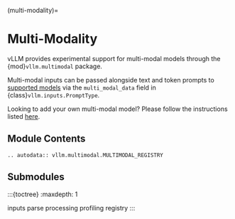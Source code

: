 (multi-modality)=

# Multi-Modality

vLLM provides experimental support for multi-modal models through the {mod}`vllm.multimodal` package.

Multi-modal inputs can be passed alongside text and token prompts to [supported models](#supported-mm-models)
via the `multi_modal_data` field in {class}`vllm.inputs.PromptType`.

Looking to add your own multi-modal model? Please follow the instructions listed [here](#supports-multimodal).

## Module Contents

```{eval-rst}
.. autodata:: vllm.multimodal.MULTIMODAL_REGISTRY
```

## Submodules

:::{toctree}
:maxdepth: 1

inputs
parse
processing
profiling
registry
:::
